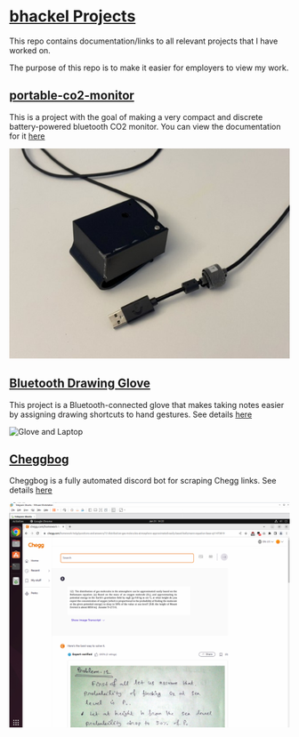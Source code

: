 # [bhackel Projects](https://bhackel.github.io/portfolio/)

This repo contains documentation/links to all relevant projects that I have worked on.

The purpose of this repo is to make it easier for employers to view my work.


## [portable-co2-monitor](https://github.com/bhackel/portable-co2-monitor)
This is a project with the goal of making a very compact and discrete battery-powered bluetooth CO2 monitor. You can view the documentation for it [here](https://github.com/bhackel/portable-co2-monitor)

![CO2 Monitor Final](images/CO2%20Monitor.jpg)


## [Bluetooth Drawing Glove](pentaglove.md)

This project is a Bluetooth-connected glove that makes taking notes easier by assigning drawing shortcuts to hand gestures.
See details [here](pentaglove.md)

![Glove and Laptop](images/Glove%20Demo.png)


## [Cheggbog](cheggbog.md)
Cheggbog is a fully automated discord bot for scraping Chegg links.
See details [here](cheggbog.md)

![Cheggbog Virtual Machine](images/cheggbog%201.png)



